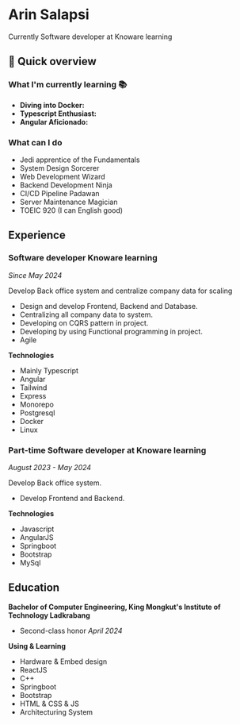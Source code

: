 # Arin Salapsi
Currently Software developer at Knoware learning

## 📘 Quick overview

### What I'm currently learning 📚

- **Diving into Docker:** 
- **Typescript Enthusiast:** 
- **Angular Aficionado:** 

### What can I do

- Jedi apprentice of the Fundamentals
- System Design Sorcerer
- Web Development Wizard
- Backend Development Ninja
- CI/CD Pipeline Padawan
- Server Maintenance Magician
- TOEIC 920 (I can English good)



## Experience
### Software developer Knoware learning
_Since May 2024_

Develop Back office system and centralize company data for scaling
- Design and develop Frontend, Backend and Database.
- Centralizing all company data to system.
- Developing on CQRS pattern in project.
- Developing by using Functional programming in project.
- Agile
  
**Technologies**
- Mainly Typescript 
- Angular
- Tailwind
- Express
- Monorepo
- Postgresql
- Docker
- Linux

### Part-time Software developer at Knoware learning
_August 2023 - May 2024_

Develop Back office system.
- Develop Frontend and Backend.
  
**Technologies**
- Javascript
- AngularJS
- Springboot
- Bootstrap
- MySql


## Education
**Bachelor of Computer Engineering,  King Mongkut's Institute of Technology Ladkrabang**
- Second-class honor
_April 2024_

**Using & Learning**
- Hardware & Embed design
- ReactJS
- C++ 
- Springboot
- Bootstrap
- HTML & CSS & JS
- Architecturing System




